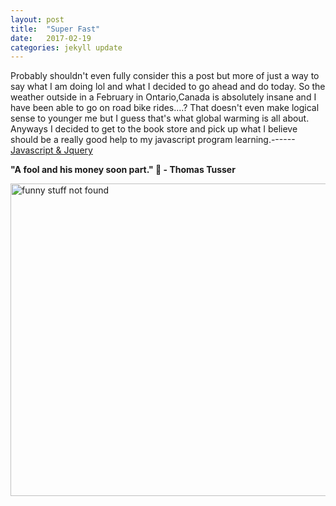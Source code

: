 ```yaml
---
layout: post
title:  "Super Fast"
date:   2017-02-19
categories: jekyll update
---
```

Probably shouldn't even fully consider this a post but more of just a way to say what I am doing lol and what I decided to go ahead and do today. So the weather outside in a February in Ontario,Canada is absolutely insane and I have been able to go on road bike rides....? That doesn't even make logical sense to younger me but I guess that's what global warming is all about. Anyways I decided to get to the book store and pick up what I believe should be a really good help to my javascript program learning.------[Javascript &amp; Jquery](https://www.chapters.indigo.ca/en-ca/books/javascript-and-jquery-interactive-front/9781118531648-item.html?ikwid=javascript&ikwsec=Home&ikwidx=1)<!---need to figure out how to open in a new tab page-->

<b>"A fool and his money soon part." 🤔 - Thomas Tusser</b>


<img src="https://cdn-images-1.medium.com/max/1600/1%2AvCWTw7sZy52XNjltq03GQw.jpeg" alt="funny stuff not found" style=" width:700px; height:500px;"/>
